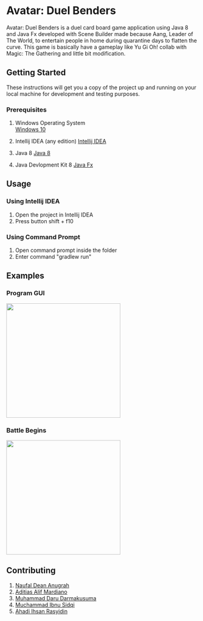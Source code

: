 # Avatar: Duel Benders

Avatar: Duel Benders is a duel card board game application using Java 8 and Java Fx developed with Scene Builder made because Aang, Leader of The World, to entertain people in home during quarantine days to flatten the curve. This game is basically have a gameplay like Yu Gi Oh! collab with Magic: The Gathering and little bit modification.

## Getting Started

These instructions will get you a copy of the project up and running on your local machine for development and testing purposes.

### Prerequisites

1. Windows Operating System\
[Windows 10](https://www.microsoft.com/en-us/software-download/windows10)

2. Intellij IDEA (any edition)
[Intellij IDEA](https://www.jetbrains.com/idea/download/)

3. Java 8
[Java 8](https://www.java.com/en/download/win10.jsp)

4. Java Devlopment Kit  8
[Java Fx](https://www.oracle.com/java/technologies/javase-downloads.html)


## Usage

### Using Intellij IDEA
1. Open the project in Intellij IDEA
2. Press button shift + f10

### Using Command Prompt
1. Open command prompt inside the folder
2. Enter command "gradlew run"

## Examples
### Program GUI

<kbd>
<img src="" width="300">
</kbd>

### Battle Begins

<kbd>
<img src="" width="300">
</kbd>


## Contributing
1. [Naufal Dean Anugrah](https://github.com/naufal-dean)
2. [Aditias Alif Mardiano](https://github.com/Raven27th)
3. [Muhammad Daru Darmakusuma](https://github.com/mdarud)
4. [Muchammad Ibnu Sidqi](https://github.com/muchammadibnu)
5. [Ahadi Ihsan Rasyidin](https://github.com/ahadirasy)
